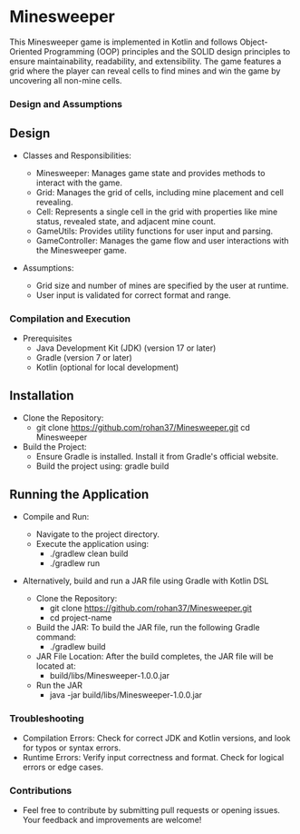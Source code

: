 # Minesweeper
This Minesweeper game is implemented in Kotlin and follows Object-Oriented Programming (OOP) principles and the SOLID design principles to ensure maintainability, readability, and extensibility. The game features a grid where the player can reveal cells to find mines and win the game by uncovering all non-mine cells.

### Design and Assumptions ###

## Design ##
* Classes and Responsibilities:
  * Minesweeper: Manages game state and provides methods to interact with the game.
  * Grid: Manages the grid of cells, including mine placement and cell revealing.
  * Cell: Represents a single cell in the grid with properties like mine status, revealed state, and adjacent mine count.
  * GameUtils: Provides utility functions for user input and parsing.
  * GameController: Manages the game flow and user interactions with the Minesweeper game.
  
* Assumptions:
  * Grid size and number of mines are specified by the user at runtime.
  * User input is validated for correct format and range.


### Compilation and Execution ###

* Prerequisites
  * Java Development Kit (JDK) (version 17 or later)
  * Gradle (version 7 or later)
  * Kotlin (optional for local development)

## Installation ##

 * Clone the Repository:
    * git clone https://github.com/rohan37/Minesweeper.git
      cd Minesweeper
 * Build the Project:
    *  Ensure Gradle is installed. Install it from Gradle's official website.
    *   Build the project using:
        gradle build

## Running the Application ##
  * Compile and Run:
    * Navigate to the project directory.
    * Execute the application using: 
      * ./gradlew clean build
      * ./gradlew run
      
  * Alternatively, build and run a JAR file using Gradle with Kotlin DSL
    * Clone the Repository:
      * git clone https://github.com/rohan37/Minesweeper.git
      * cd project-name
    * Build the JAR: To build the JAR file, run the following Gradle command:
      * ./gradlew build
    * JAR File Location: After the build completes, the JAR file will be located at:
      * build/libs/Minesweeper-1.0.0.jar
    * Run the JAR
      * java -jar build/libs/Minesweeper-1.0.0.jar

### Troubleshooting ###
 * Compilation Errors: Check for correct JDK and Kotlin versions, and look for typos or syntax errors.
 * Runtime Errors: Verify input correctness and format. Check for logical errors or edge cases.

### Contributions ###
 * Feel free to contribute by submitting pull requests or opening issues. Your feedback and improvements are welcome!

